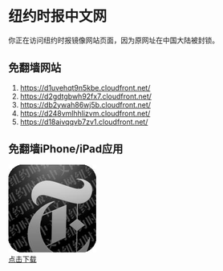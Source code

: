 <h1>纽约时报中文网</h1>
<p>你正在访问纽约时报镜像网站页面，因为原网址在中国大陆被封锁。</p>
<h2>免翻墙网站</h2>
<ol>
<li><a href="https://d1uvehqt9n5kbe.cloudfront.net/" target="1">https://d1uvehqt9n5kbe.cloudfront.net/</a></li>
<li><a href="https://d2gdtgbwh92fx7.cloudfront.net/" target="2">https://d2gdtgbwh92fx7.cloudfront.net/</a></li>
<li><a href="https://db2ywah86wj5b.cloudfront.net/" target="3">https://db2ywah86wj5b.cloudfront.net/</a></li>
<li><a href="https://d248vmlhhlizvm.cloudfront.net/" target="4">https://d248vmlhhlizvm.cloudfront.net/</a></li>
<li><a href="https://d18aivqqvb7zv1.cloudfront.net/" target="5">https://d18aivqqvb7zv1.cloudfront.net/</a></li>
</ol>
<h2>免翻墙iPhone/iPad应用</h2>
<p>
	<a href="https://itunes.apple.com/cn/app/niu-yue-shi-bao-zhong-wen-wang/id807498298?mt=8">
		<img src="icon175x175.jpeg" />
		<br/>点击下载
	</a>
</p>